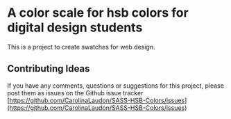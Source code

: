 # A color scale for hsb colors for digital design students

This is a project to create swatches for web design.

## Contributing Ideas

If you have any comments, questions or suggestions for this project, please post them as issues on the Github issue tracker [https://github.com/CarolinaLaudon/SASS-HSB-Colors/issues](https://github.com/CarolinaLaudon/SASS-HSB-Colors/issues)
